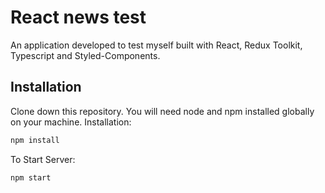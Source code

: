 # React news test

An application developed to test myself built with React, Redux Toolkit, Typescript and Styled-Components.
## Installation

Clone down this repository. You will need node and npm installed globally on your machine.
Installation:

```bash
npm install
```

To Start Server:

```bash
npm start
```